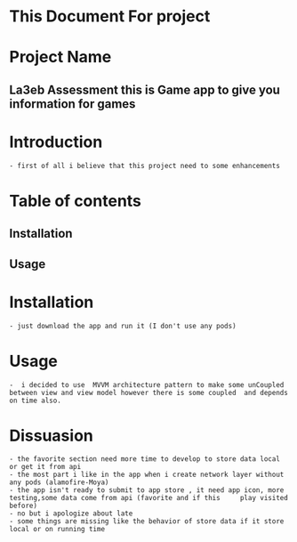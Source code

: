 # This Document For project 
# Project Name
## La3eb Assessment this is Game app to give you information for games

# Introduction 
    - first of all i believe that this project need to some enhancements 

# Table of contents 
 ## Installation
 ## Usage
 

# Installation

    - just download the app and run it (I don't use any pods)
    
# Usage
    -  i decided to use  MVVM architecture pattern to make some unCoupled between view and view model however there is some coupled  and depends on time also.

# Dissuasion 
    - the favorite section need more time to develop to store data local or get it from api 
    - the most part i like in the app when i create network layer without any pods (alamofire-Moya)
    - the app isn't ready to submit to app store , it need app icon, more testing,some data come from api (favorite and if this     play visited before)
    - no but i apologize about late
    - some things are missing like the behavior of store data if it store local or on running time
